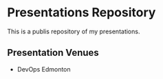 # Presentations Repository
This is a publis repository of my presentations.

## Presentation Venues
* DevOps Edmonton